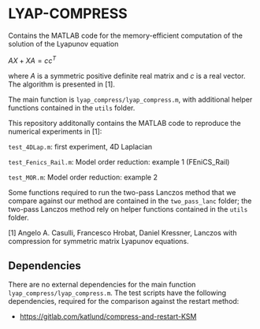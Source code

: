 # LYAP-COMPRESS

Contains the MATLAB code for the memory-efficient computation of the solution of the Lyapunov equation

$AX + XA = cc^T$
	
where $A$ is a symmetric positive definite real matrix and $c$ is a real vector. The algorithm is presented in [1].

The main function is ``` lyap_compress/lyap_compress.m ```, with additional helper functions contained in the ```utils``` folder.

This repository additonally contains the MATLAB code to reproduce the numerical experiments in [1]:

```test_4DLap.m```: first experiment, 4D Laplacian

```test_Fenics_Rail.m```: Model order reduction: example 1 (FEniCS_Rail)

```test_MOR.m```: Model order reduction: example 2

Some functions required to run the two-pass Lanczos method that we compare against our method are contained in the ```two_pass_lanc``` folder; the two-pass Lanczos method rely on helper functions contained in the ```utils``` folder.

[1] Angelo A. Casulli, Francesco Hrobat, Daniel Kressner, Lanczos with compression for symmetric matrix Lyapunov equations.

## Dependencies
There are no external dependencies for the main function ``` lyap_compress/lyap_compress.m ```. The test scripts have the following dependencies, required for the comparison against the restart method:

* https://gitlab.com/katlund/compress-and-restart-KSM
